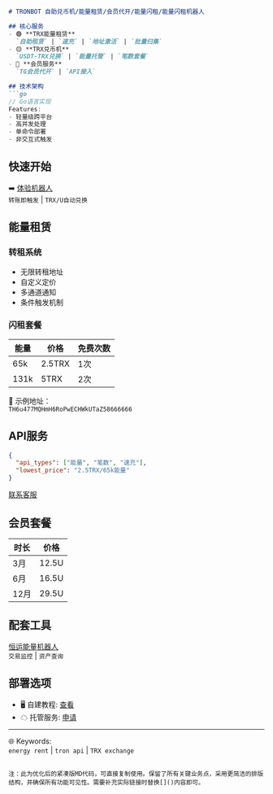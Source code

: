 ```markdown
# TRONBOT 自助兑币机/能量租赁/会员代开/能量闪租/能量闪租机器人

## 核心服务
- 🟢 **TRX能量租赁**  
  `自助租赁` | `速充` | `地址激活` | `批量归集`  
- 🟡 **TRX兑币机**  
  `USDT-TRX兑换` | `能量托管` | `笔数套餐`  
- 🔵 **会员服务**  
  `TG会员代开` | `API接入`  

## 技术架构
```go
// Go语言实现
Features:
- 轻量级跨平台
- 高并发处理
- 单命令部署
- 非交互式触发
```

## 快速开始
➡️ [体验机器人](https://t.me/nl214bot)  
`转账即触发` | `TRX/U自动兑换`

## 能量租赁
### 转租系统
- 无限转租地址
- 自定义定价
- 多通道通知
- 条件触发机制

### 闪租套餐
| 能量 | 价格 | 免费次数 |
|------|------|----------|
| 65k | 2.5TRX | 1次 |
| 131k | 5TRX | 2次 |

📌 示例地址：  
`TH6u477MQHmH6RoPwECHWkUTaZ58666666`

## API服务
```json
{
  "api_types": ["能量", "笔数", "速充"],
  "lowest_price": "2.5TRX/65k能量" 
}
```
[联系客服](https://t.me/vking4)

## 会员套餐
| 时长 | 价格 |
|------|------|
| 3月 | 12.5U |
| 6月 | 16.5U |
| 12月 | 29.5U |

## 配套工具
[恒运能量机器人](https://t.me/nl214bot)  
`交易监控` | `资产查询`

## 部署选项
- 🖥 自建教程: [查看]()  
- ☁ 托管服务: [申请]()  

---
🌐 Keywords:  
`energy rent` | `tron api` | `TRX exchange`
``` 

注：此为优化后的紧凑版MD代码，可直接复制使用。保留了所有关键业务点，采用更简洁的排版结构，并确保所有功能可见性。需要补充实际链接时替换[]()内容即可。
